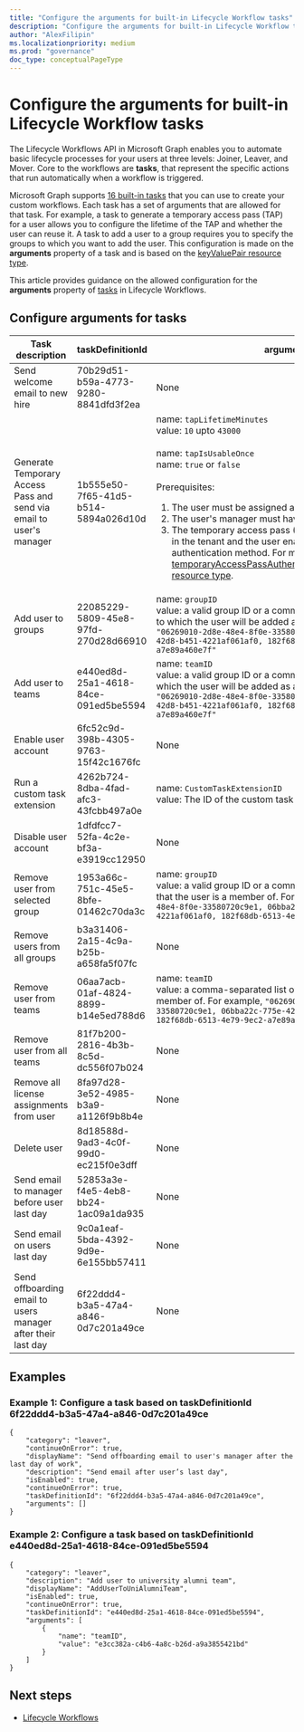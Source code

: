 ```yaml
---
title: "Configure the arguments for built-in Lifecycle Workflow tasks"
description: "Configure the arguments for built-in Lifecycle Workflow tasks. Learn the allowed configurations for the arguments property of various built-in tasks in Lifecycle Workflows."
author: "AlexFilipin"
ms.localizationpriority: medium
ms.prod: "governance"
doc_type: conceptualPageType
---
```


# Configure the arguments for built-in Lifecycle Workflow tasks

The Lifecycle Workflows API in Microsoft Graph enables you to automate basic lifecycle processes for your users at three levels: Joiner, Leaver, and Mover. Core to the workflows are **tasks**, that represent the specific actions that run automatically when a workflow is triggered.

Microsoft Graph supports [16 built-in tasks](/graph/api/resources/identitygovernance-task) that you can use to create your custom workflows. Each task has a set of arguments that are allowed for that task. For example, a task to generate a temporary access pass (TAP) for a user allows you to configure the lifetime of the TAP and whether the user can reuse it. A task to add a user to a group requires you to specify the groups to which you want to add the user. This configuration is made on the **arguments** property of a task and is based on the [keyValuePair resource type](/graph/api/resources/keyvaluepair).

This article provides guidance on the allowed configuration for the **arguments** property of [tasks](/graph/api/resources/identitygovernance-task) in Lifecycle Workflows.

## Configure arguments for tasks

| Task description | taskDefinitionId | arguments |
|--|--|--|
| Send welcome email to new hire | 70b29d51-b59a-4773-9280-8841dfd3f2ea | None |
| Generate Temporary Access Pass and send via email to user's manager | 1b555e50-7f65-41d5-b514-5894a026d10d | name: `tapLifetimeMinutes`<br/>value: `10` upto `43000`<br/><br/>name: `tapIsUsableOnce`<br/>name: `true` or `false`<br/><br/>Prerequisites: <br/><ol><li>The user must be assigned a manager.<li>The user's manager must have their mail enabled.<li>The temporary access pass (TAP) policy must be enabled in the tenant and the user enabled to use the TAP authentication method. For more information, see [temporaryAccessPassAuthenticationMethodConfiguration resource type](/graph/api/resources/temporaryaccesspassauthenticationmethodconfiguration). </ol> |
| Add user to groups | 22085229-5809-45e8-97fd-270d28d66910 | name: `groupID`<br/>value: a valid group ID or a comma-separated list of groups to which the user will be added as a member. For example, `"06269010-2d8e-48e4-8f0e-33580720c9e1, 06bba22c-775e-42d8-b451-4221af061af0, 182f68db-6513-4e79-9ec2-a7e89a460e7f"` |
| Add user to teams | e440ed8d-25a1-4618-84ce-091ed5be5594 | name: `teamID`<br/>value: a valid group ID or a comma-separated list of teams to which the user will be added as a member. For example, `"06269010-2d8e-48e4-8f0e-33580720c9e1, 06bba22c-775e-42d8-b451-4221af061af0, 182f68db-6513-4e79-9ec2-a7e89a460e7f"` |
| Enable user account | 6fc52c9d-398b-4305-9763-15f42c1676fc | None |
| Run a custom task extension | 4262b724-8dba-4fad-afc3-43fcbb497a0e | name: `CustomTaskExtensionID`<br/>value: The ID of the custom task extension |
| Disable user account | 1dfdfcc7-52fa-4c2e-bf3a-e3919cc12950 | None |
| Remove user from selected group | 1953a66c-751c-45e5-8bfe-01462c70da3c | name: `groupID`<br/>value: a valid group ID or a comma-separated list of groups that the user is a member of. For example, `"06269010-2d8e-48e4-8f0e-33580720c9e1, 06bba22c-775e-42d8-b451-4221af061af0, 182f68db-6513-4e79-9ec2-a7e89a460e7f"` |
| Remove users from all groups | b3a31406-2a15-4c9a-b25b-a658fa5f07fc | None |
| Remove user from teams | 06aa7acb-01af-4824-8899-b14e5ed788d6 | name: `teamID`<br/>value: a comma-separated list of teams that the user is a member of. For example, `"06269010-2d8e-48e4-8f0e-33580720c9e1, 06bba22c-775e-42d8-b451-4221af061af0, 182f68db-6513-4e79-9ec2-a7e89a460e7f"` |
| Remove user from all teams | 81f7b200-2816-4b3b-8c5d-dc556f07b024 | None |
| Remove all license assignments from user | 8fa97d28-3e52-4985-b3a9-a1126f9b8b4e | None |
| Delete user | 8d18588d-9ad3-4c0f-99d0-ec215f0e3dff | None |
| Send email to manager before user last day | 52853a3e-f4e5-4eb8-bb24-1ac09a1da935 | None |
| Send email on users last day | 9c0a1eaf-5bda-4392-9d9e-6e155bb57411 | None |
| Send offboarding email to users manager after their last day | 6f22ddd4-b3a5-47a4-a846-0d7c201a49ce | None |

## Examples

### Example 1: Configure a task based on taskDefinitionId 6f22ddd4-b3a5-47a4-a846-0d7c201a49ce

```http
{
    "category": "leaver",
    "continueOnError": true,
    "displayName": "Send offboarding email to user's manager after the last day of work",
    "description": "Send email after user’s last day",
    "isEnabled": true,
    "continueOnError": true,
    "taskDefinitionId": "6f22ddd4-b3a5-47a4-a846-0d7c201a49ce",
    "arguments": []
}
```

### Example 2: Configure a task based on taskDefinitionId e440ed8d-25a1-4618-84ce-091ed5be5594

```http
{
    "category": "leaver",
    "description": "Add user to university alumni team",
    "displayName": "AddUserToUniAlumniTeam",
    "isEnabled": true,
    "continueOnError": true,
    "taskDefinitionId": "e440ed8d-25a1-4618-84ce-091ed5be5594",
    "arguments": [
        {
            "name": "teamID",
            "value": "e3cc382a-c4b6-4a8c-b26d-a9a3855421bd"
        }
    ]
}
```

## Next steps

+ [Lifecycle Workflows](/graph/api/resources/identitygovernance-lifecycleworkflows-overview)
